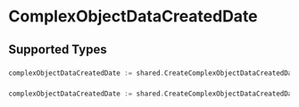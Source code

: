 # ComplexObjectDataCreatedDate


## Supported Types

### 

```go
complexObjectDataCreatedDate := shared.CreateComplexObjectDataCreatedDateInteger(int64{/* values here */})
```

### 

```go
complexObjectDataCreatedDate := shared.CreateComplexObjectDataCreatedDateStr(string{/* values here */})
```

